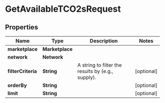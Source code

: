 

# GetAvailableTCO2sRequest


## Properties

| Name | Type | Description | Notes |
|------------ | ------------- | ------------- | -------------|
|**marketplace** | **Marketplace** |  |  |
|**network** | **Network** |  |  |
|**filterCriteria** | **String** | A string to filter the results by (e.g., supply). |  [optional] |
|**orderBy** | **String** |  |  [optional] |
|**limit** | **String** |  |  [optional] |



